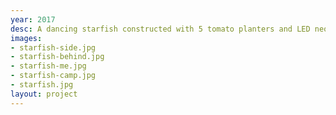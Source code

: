 ```yaml
---
year: 2017
desc: A dancing starfish constructed with 5 tomato planters and LED neon rope lighting.
images:
- starfish-side.jpg
- starfish-behind.jpg
- starfish-me.jpg
- starfish-camp.jpg
- starfish.jpg
layout: project
---
```

